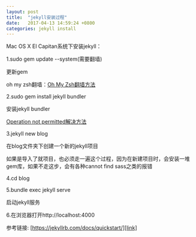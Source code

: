 ```yaml
---
layout: post
title:  "jekyll安装过程"
date:   2017-04-13 14:59:24 +0800
categories: jekyll install
---
```

Mac OS X El Capitan系统下安装jekyll：

1.sudo gem update --system(需要翻墙)

更新gem

oh my zsh翻墙：[Oh My Zsh翻墙方法][link1]

2.sudo gem install jekyll bundler

安装jekyll bundler

[Operation not permitted解决方法][link2]

3.jekyll new blog

在blog文件夹下创建一个新的jekyll项目

如果是导入了就项目，也必须走一遍这个过程，因为在新建项目时，会安装一堆gem库，如果不走这步，会有各种cannot find sass之类的报错

4.cd blog

5.bundle exec jekyll serve

启动jekyll服务

6.在浏览器打开http://localhost:4000

参考链接: [https://jekyllrb.com/docs/quickstart/][link]

[link]: https://jekyllrb.com/docs/quickstart/
[link1]: https://pickcle.github.io/ohmyzsh/%E7%BF%BB%E5%A2%99/2017/04/13/Oh-My-Zsh%E7%BF%BB%E5%A2%99%E6%96%B9%E6%A1%88.html
[link2]: https://pickcle.github.io/jekyll/osx/2017/04/13/Operation-not-permitted%E8%A7%A3%E5%86%B3%E6%96%B9%E6%B3%95.html
